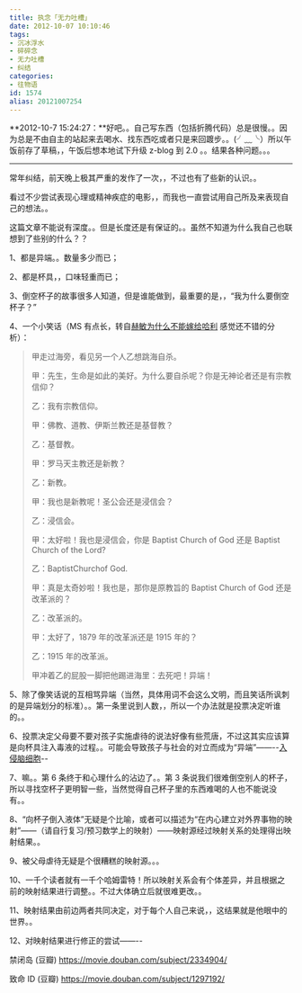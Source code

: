 ```yaml
---
title: 执念「无力吐槽」
date: 2012-10-07 10:10:46
tags:
- 沉冰浮水
- 碎碎念
- 无力吐槽
- 纠结
categories:
- 往物语
id: 1574
alias: 20121007254
---
```


**2012-10-7 15:24:27：**好吧。。自己写东西（包括折腾代码）总是很慢。。因为总是不由自主的站起来去喝水、找东西吃或者只是来回踱步。。(╯﹏╰）所以午饭前存了草稿，，午饭后想本地试下升级 z-blog 到 2.0 。。结果各种问题。。。

- - - - - -

常年纠结，前天晚上极其严重的发作了一次，，不过也有了些新的认识。。

看过不少尝试表现心理或精神疾症的电影，，而我也一直尝试用自己所及来表现自己的想法。。

这篇文章不能说有深度。。但是长度还是有保证的。。虽然不知道为什么我自己也联想到了些别的什么？？

1、都是异端。。数量多少而已；

2、都是杯具，，口味轻重而已；

3、倒空杯子的故事很多人知道，但是谁能做到，最重要的是，，“我为什么要倒空杯子？”

4、一个小笑话（MS 有点长，转自[赫敏为什么不能嫁给哈利](https://cn.bing.com/search?q=%E8%B5%AB%E6%95%8F%E4%B8%BA%E4%BB%80%E4%B9%88%E4%B8%8D%E8%83%BD%E5%AB%81%E7%BB%99%E5%93%88%E5%88%A9) 感觉还不错的分析）：

> 甲走过海旁，看见另一个人乙想跳海自杀。
>
> 甲：先生，生命是如此的美好。为什么要自杀呢？你是无神论者还是有宗教信仰？
>
> 乙：我有宗教信仰。
>
> 甲：佛教、道教、伊斯兰教还是基督教？
>
> 乙：基督教。
>
> 甲：罗马天主教还是新教？
>
> 乙：新教。
>
> 甲：我也是新教呢！圣公会还是浸信会？
>
> 乙：浸信会。
>
> 甲：太好啦！我也是浸信会，你是 Baptist Church of God 还是 Baptist Church of the Lord?
>
> 乙：BaptistChurchof God.
>
> 甲：真是太奇妙啦！我也是，那你是原教旨的 Baptist Church of God 还是改革派的？
>
> 乙：改革派的。
>
> 甲：太好了，1879 年的改革派还是 1915 年的？
>
> 乙：1915 年的改革派。
>
> 甲冲着乙的屁股一脚把他踢进海里：去死吧！异端！

5、除了像笑话说的互相骂异端（当然，具体用词不会这么文明，而且笑话所讽刺的是异端划分的标准）。。第一条里说到人数，，所以一个办法就是投票决定听谁的。。

6、投票决定父母要不要对孩子实施虐待的说法好像有些荒唐，不过这其实应该算是向杯具注入毒液的过程。。可能会导致孩子与社会的对立而成为“异端”——--[入侵脑细胞](https://movie.douban.com/subject/1293171/ "入侵脑细胞 The Cell (2000)")--

7、嘛。。第 6 条终于和心理什么的沾边了。。第 3 条说我们很难倒空别人的杯子，所以寻找空杯子更明智一些，当然觉得自己杯子里的东西难喝的人也不能说没有。。

8、“向杯子倒入液体”无疑是个比喻，或者可以描述为“在内心建立对外界事物的映射”——（请自行复习/预习数学上的映射）——映射源经过映射关系的处理得出映射结果。。

9、被父母虐待无疑是个很糟糕的映射源。。。

10、一千个读者就有一千个哈姆雷特！所以映射关系会有个体差异，并且根据之前的映射结果进行调整。。不过大体确立后就很难更改。。

11、映射结果由前边两者共同决定，对于每个人自己来说，，这结果就是他眼中的世界。。

12、对映射结果进行修正的尝试——--

禁闭岛 (豆瓣)
<a href="https://movie.douban.com/subject/2334904/" target="_blank" title="禁闭岛 (豆瓣)">https://movie.douban.com/subject/2334904/</a>

致命 ID (豆瓣)
<a href="https://movie.douban.com/subject/1297192/" target="_blank" title="致命 ID (豆瓣)">https://movie.douban.com/subject/1297192/</a>

<!--1574-->
